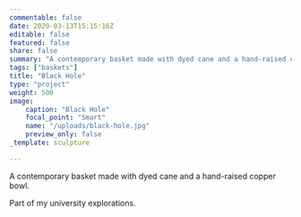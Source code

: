 ```yaml
---
commentable: false
date: 2020-03-13T15:15:16Z
editable: false
featured: false
share: false
summary: "A contemporary basket made with dyed cane and a hand-raised copper bowl."
tags: ["baskets"]
title: "Black Hole"
type: "project"
weight: 500
image: 
    caption: "Black Hole"
    focal_point: "Smart"
    name: "/uploads/black-hole.jpg"
    preview_only: false
_template: sculpture

---
```

A contemporary basket made with dyed cane and a hand-raised copper bowl. 

Part of my university explorations.
